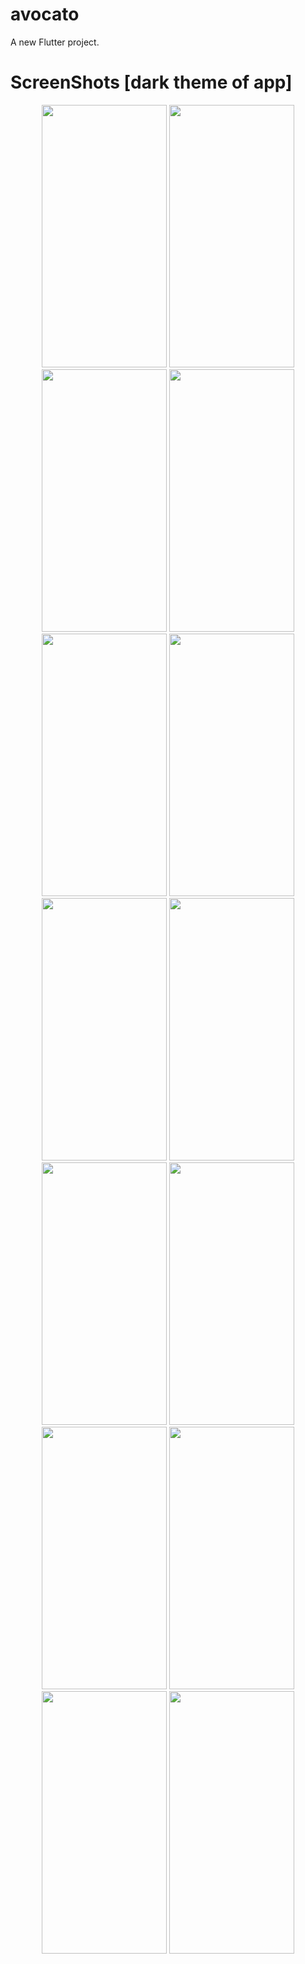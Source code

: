 # avocato

A new Flutter project.

# ScreenShots [dark theme of app]

<p align="center">
<img src="https://user-images.githubusercontent.com/25884693/68550286-50342480-040a-11ea-917d-347d604f54a6.png" width="200" height="420">
<img src="https://user-images.githubusercontent.com/25884693/68550288-532f1500-040a-11ea-9166-1b132fb277f5.png" width="200" height="420">
<img src="https://user-images.githubusercontent.com/25884693/68550291-562a0580-040a-11ea-9f0a-66436e90de62.png" width="200" height="420">
<img src="https://user-images.githubusercontent.com/25884693/68550292-588c5f80-040a-11ea-8d1b-717c5440b939.png" width="200" height="420">
<img src="https://user-images.githubusercontent.com/25884693/68550296-5c1fe680-040a-11ea-81e6-48e2f88024ab.png" width="200" height="420">
<img src="https://user-images.githubusercontent.com/25884693/68550297-5e824080-040a-11ea-9690-8a09ec413689.png" width="200" height="420">
<img src="https://user-images.githubusercontent.com/25884693/68550300-60e49a80-040a-11ea-806e-ad199e5add84.png" width="200" height="420">
<img src="https://user-images.githubusercontent.com/25884693/68550302-6346f480-040a-11ea-8b9c-7f5b9ae32a6e.png" width="200" height="420">
<img src="https://user-images.githubusercontent.com/25884693/68550304-6641e500-040a-11ea-8f55-6949d3b0d690.png" width="200" height="420">
<img src="https://user-images.githubusercontent.com/25884693/68550308-68a43f00-040a-11ea-93dc-f93920263b67.png" width="200" height="420">
<img src="https://user-images.githubusercontent.com/25884693/68550314-6b069900-040a-11ea-9912-6ec721415195.png" width="200" height="420">
<img src="https://user-images.githubusercontent.com/25884693/68550315-6e9a2000-040a-11ea-9f38-c5bab2a8bbe3.png" width="200" height="420">
<img src="https://user-images.githubusercontent.com/25884693/68550319-70fc7a00-040a-11ea-9d51-7c38c8381877.png" width="200" height="420">
<img src="https://user-images.githubusercontent.com/25884693/68550320-72c63d80-040a-11ea-9af9-10864560ecf2.png" width="200" height="420">

<p>
